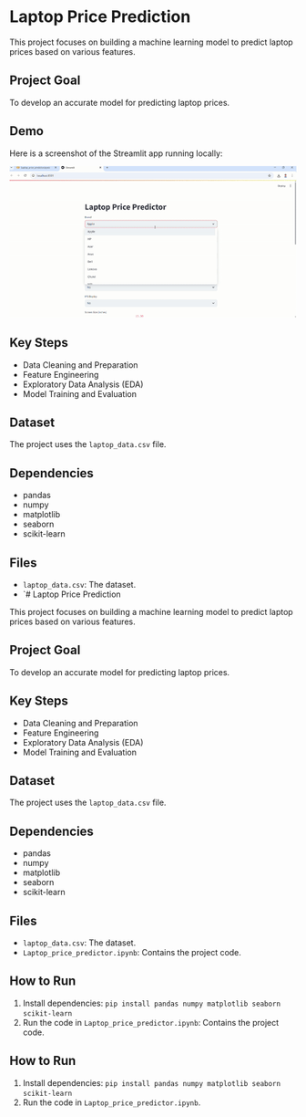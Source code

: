 # Laptop Price Prediction

This project focuses on building a machine learning model to predict laptop prices based on various features.

## Project Goal

To develop an accurate model for predicting laptop prices.

## Demo

Here is a screenshot of the Streamlit app running locally:

![Alt text](https://github.com/sandeshinsights/Linear-Regression-Model-for-Laptop-Price-Prediction/blob/92913a42a04dd0a7e8ba3c0cfbabc58e24830eaf/laptop_predictor_deploy.gif)



## Key Steps

*   Data Cleaning and Preparation
*   Feature Engineering
*   Exploratory Data Analysis (EDA)
*   Model Training and Evaluation

## Dataset

The project uses the `laptop_data.csv` file.


## Dependencies

*   pandas
*   numpy
*   matplotlib
*   seaborn
*   scikit-learn

## Files

*   `laptop_data.csv`: The dataset.
*   `# Laptop Price Prediction

This project focuses on building a machine learning model to predict laptop prices based on various features.

## Project Goal

To develop an accurate model for predicting laptop prices.

## Key Steps

*   Data Cleaning and Preparation
*   Feature Engineering
*   Exploratory Data Analysis (EDA)
*   Model Training and Evaluation

## Dataset

The project uses the `laptop_data.csv` file.

## Dependencies

*   pandas
*   numpy
*   matplotlib
*   seaborn
*   scikit-learn


## Files

*   `laptop_data.csv`: The dataset.
*   `Laptop_price_predictor.ipynb`: Contains the project code.


## How to Run

1.  Install dependencies: `pip install pandas numpy matplotlib seaborn scikit-learn `
2.  Run the code in `Laptop_price_predictor.ipynb`:  Contains the project code.


## How to Run

1.  Install dependencies: `pip install pandas numpy matplotlib seaborn scikit-learn `
2.  Run the code in `Laptop_price_predictor.ipynb`.
